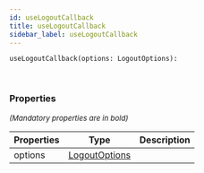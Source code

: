 ```yaml
---
id: useLogoutCallback
title: useLogoutCallback
sidebar_label: useLogoutCallback
---
```


```tsx
useLogoutCallback(options: LogoutOptions): 
```
<br/>



### Properties

<font size="2"><i>(Mandatory properties are in bold)</i></font>

| Properties | Type | Description |
| --------- | ---- | ----------- |
| options | [LogoutOptions](/framework-api/interfaces/LogoutOptions.md) |  |
